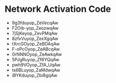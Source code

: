 # Network Activation Code
* 9g3fduyop_ZeVecqAw
* F2Oib-yop_ZeozwqAw
* 7jSjKeyop_ZevPMqAw
* 8zfxVuyop_ZexXgqAw
* tXrcGOyop_ZeBDAqAw
* F-oPcOyop_ZeABcqAw
* 0rNNNOyop_ZeAwkqAw
* 5PJgRuyop_Zf6YQqAw
* pwh9VOyop_ZfA_UqAw
* ts6BLuyop_ZaMdwqAw
* iBYKduyop_Zbi8gqAw